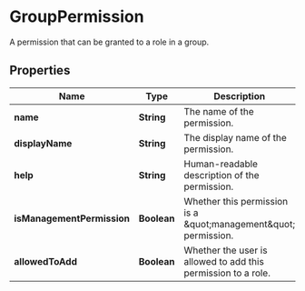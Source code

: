 

# GroupPermission

A permission that can be granted to a role in a group.

## Properties

Name | Type | Description | Notes
------------ | ------------- | ------------- | -------------
**name** | **String** | The name of the permission. |  [optional]
**displayName** | **String** | The display name of the permission. |  [optional]
**help** | **String** | Human-readable description of the permission. |  [optional]
**isManagementPermission** | **Boolean** | Whether this permission is a \&quot;management\&quot; permission. |  [optional]
**allowedToAdd** | **Boolean** | Whether the user is allowed to add this permission to a role. |  [optional]



